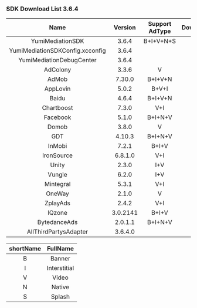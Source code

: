 ### SDK Download List 3.6.4
 
|    Name     | Version  | Support AdType | DownloadLink | Note |
| :---------: | :------: | :------------: | :----------: | :--: |
|    YumiMediationSDK    |  3.6.4  |    B+I+V+N+S     |   [link](http://adsdk.yumimobi.com/iOS/Archived/3.6.4.0/YumiMediationSDK-iOS.tar.bz2)   |      |
|        YumiMediationSDKConfig.xcconfig        |  3.6.4  |                | [link](https://adsdk.yumimobi.com/iOS/Archived/YumiMediationSDKConfig.xcconfig) |      |
|    YumiMediationDebugCenter    |  3.6.4  |         |   [link](http://adsdk.yumimobi.com/iOS/Archived/3.6.4.0/YumiMediationDebugCenter-iOS.tar.bz2)   |      |
|    AdColony    |  3.3.6  |   V      |   [link](http://adsdk.yumimobi.com/iOS/Archived/3.6.4.0/YumiMediationAdColony.tar.bz2)   |      |
|    AdMob    |  7.30.0  |   B+I+V+N      |   [link](http://adsdk.yumimobi.com/iOS/Archived/3.6.4.0/YumiMediationAdMob.tar.bz2)   |      |
|    AppLovin    |  5.0.2  |   B+V+I      |   [link](http://adsdk.yumimobi.com/iOS/Archived/3.6.4.0/YumiMediationAppLovin.tar.bz2)   |      |
|    Baidu    |  4.6.4  |   B+I+V+N      |   [link](http://adsdk.yumimobi.com/iOS/Archived/3.6.4.0/YumiMediationBaidu.tar.bz2)   |      |
|    Chartboost    |  7.3.0  |   V+I      |   [link](http://adsdk.yumimobi.com/iOS/Archived/3.6.4.0/YumiMediationChartboost.tar.bz2)   |      |
|    Facebook    |  5.1.0  |   B+I+N+V      |   [link](http://adsdk.yumimobi.com/iOS/Archived/3.6.4.0/YumiMediationFacebook.tar.bz2)   |      |
|    Domob    |  3.8.0  |   V      |   [link](http://adsdk.yumimobi.com/iOS/Archived/3.6.4.0/YumiMediationDomob.tar.bz2)   |      |
|    GDT    |  4.10.3  |   B+I+N+V      |   [link](http://adsdk.yumimobi.com/iOS/Archived/3.6.4.1/YumiMediationGDT.tar.bz2)   |      |
|    InMobi    |  7.2.1  |   B+I+V      |   [link](http://adsdk.yumimobi.com/iOS/Archived/3.6.4.0/YumiMediationInMobi.tar.bz2)   |      |
|    IronSource    |  6.8.1.0  |   V+I      |   [link](http://adsdk.yumimobi.com/iOS/Archived/3.6.4.0/YumiMediationIronSource.tar.bz2)   |      |
|    Unity    |  2.3.0  |   I+V      |   [link](http://adsdk.yumimobi.com/iOS/Archived/3.6.4.0/YumiMediationUnity.tar.bz2)   |      |
|    Vungle    |  6.2.0  |   I+V      |   [link](http://adsdk.yumimobi.com/iOS/Archived/3.6.4.0/YumiMediationVungle.tar.bz2)   |      |
|    Mintegral    |  5.3.1  |   V+I      |   [link](http://adsdk.yumimobi.com/iOS/Archived/3.6.4.0/YumiMediationMintegral.tar.bz2)   |      |
|    OneWay    |  2.1.0  |   V      |   [link](http://adsdk.yumimobi.com/iOS/Archived/3.6.4.0/YumiMediationOneWay.tar.bz2)   |      |
|    ZplayAds    |  2.4.2  |   V+I      |   [link](http://adsdk.yumimobi.com/iOS/Archived/3.6.4.0/YumiMediationZplayAds.tar.bz2)   |      |
|    IQzone    |  3.0.2141  |   B+I+V      |   [link](http://adsdk.yumimobi.com/iOS/Archived/3.6.4.0/YumiMediationIQzone.tar.bz2)   |      |
|    BytedanceAds    |  2.0.1.1  |   B+I+N+V      |   [link](http://adsdk.yumimobi.com/iOS/Archived/3.6.4.0/YumiMediationBytedanceAds.tar.bz2)   |      |
|    AllThirdPartysAdapter    |  3.6.4.0  |         |   [link](http://adsdk.yumimobi.com/iOS/Archived/3.6.4.0/allThirdPartys.tar.bz2)   |      |
 
| shortName |   FullName   |
| :-------: | :----------: |
|     B     |    Banner    |
|     I     | Interstitial |
|     V     |    Video     |
|     N     |    Native    |
|     S     |    Splash    |
